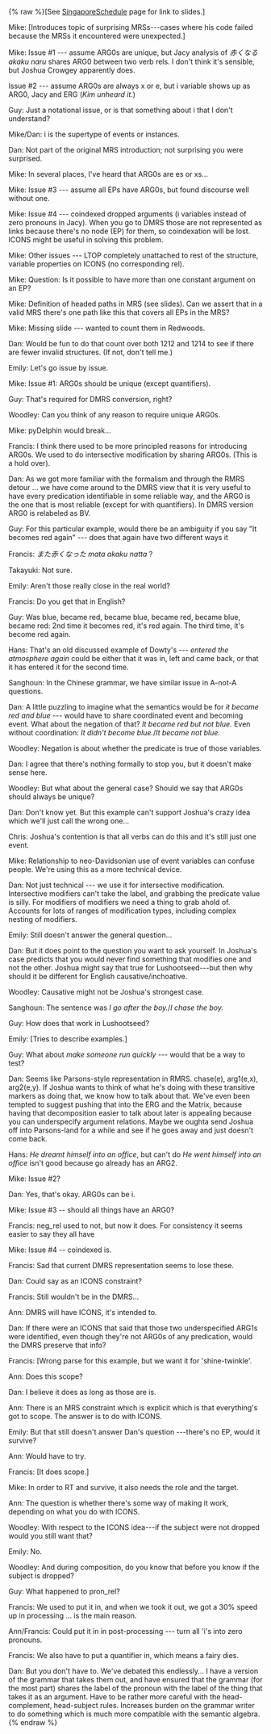 {% raw %}\[See [SingaporeSchedule](../SingaporeSchedule) page for link to slides.\]

Mike: \[Introduces topic of surprising MRSs---cases where his code
failed because the MRSs it encountered were unexpected.\]

Mike: Issue \#1 --- assume ARG0s are unique, but Jacy analysis of
*赤くなる akaku naru* shares ARG0 between two verb rels. I don't think
it's sensible, but Joshua Crowgey apparently does.

Issue \#2 --- assume ARG0s are always x or e, but i variable shows up as
ARG0, Jacy and ERG (*Kim unheard it.*)

Guy: Just a notational issue, or is that something about i that I don't
understand?

Mike/Dan: i is the supertype of events or instances.

Dan: Not part of the original MRS introduction; not surprising you were
surprised.

Mike: In several places, I've heard that ARG0s are es or xs...

Mike: Issue \#3 --- assume all EPs have ARG0s, but found discourse well
without one.

Mike: Issue \#4 --- coindexed dropped arguments (i variables instead of
zero pronouns in Jacy). When you go to DMRS those are not represented as
links because there's no node (EP) for them, so coindexation will be
lost. ICONS might be useful in solving this problem.

Mike: Other issues --- LTOP completely unattached to rest of the
structure, variable properties on ICONS (no corresponding rel).

Mike: Question: Is it possible to have more than one constant argument
on an EP?

Mike: Definition of headed paths in MRS (see slides). Can we assert that
in a valid MRS there's one path like this that covers all EPs in the
MRS?

Mike: Missing slide --- wanted to count them in Redwoods.

Dan: Would be fun to do that count over both 1212 and 1214 to see if
there are fewer invalid structures. (If not, don't tell me.)

Emily: Let's go issue by issue.

Mike: Issue \#1: ARG0s should be unique (except quantifiers).

Guy: That's required for DMRS conversion, right?

Woodley: Can you think of any reason to require unique ARG0s.

Mike: pyDelphin would break...

Francis: I think there used to be more principled reasons for
introducing ARG0s. We used to do intersective modification by sharing
ARG0s. (This is a hold over).

Dan: As we got more familiar with the formalism and through the RMRS
detour ... we have come around to the DMRS view that it is very useful
to have every predication identifiable in some reliable way, and the
ARG0 is the one that is most reliable (except for with quantifiers). In
DMRS version ARG0 is relabeled as BV.

Guy: For this particular example, would there be an ambiguity if you say
"It becomes red again" --- does that again have two different ways it

Francis: *また赤くなった mata akaku natta* ?

Takayuki: Not sure.

Emily: Aren't those really close in the real world?

Francis: Do you get that in English?

Guy: Was blue, became red, became blue, became red, became blue, became
red: 2nd time it becomes red, it's red again. The third time, it's
become red again.

Hans: That's an old discussed example of Dowty's --- *entered the
atmosphere again* could be either that it was in, left and came back, or
that it has entered it for the second time.

Sanghoun: In the Chinese grammar, we have similar issue in A-not-A
questions.

Dan: A little puzzling to imagine what the semantics would be for *it
became red and blue* --- would have to share coordinated event and
becoming event. What about the negation of that? *It became red but not
blue.* Even without coordination: *It didn't become blue.*/*It became
not blue.*

Woodley: Negation is about whether the predicate is true of those
variables.

Dan: I agree that there's nothing formally to stop you, but it doesn't
make sense here.

Woodley: But what about the general case? Should we say that ARG0s
should always be unique?

Dan: Don't know yet. But this example can't support Joshua's crazy idea
which we'll just call the wrong one...

Chris: Joshua's contention is that all verbs can do this and it's still
just one event.

Mike: Relationship to neo-Davidsonian use of event variables can confuse
people. We're using this as a more technical device.

Dan: Not just technical --- we use it for intersective modification.
Intersective modifiers can't take the label, and grabbing the predicate
value is silly. For modifiers of modifiers we need a thing to grab ahold
of. Accounts for lots of ranges of modification types, including complex
nesting of modifiers.

Emily: Still doesn't answer the general question...

Dan: But it does point to the question you want to ask yourself. In
Joshua's case predicts that you would never find something that modifies
one and not the other. Joshua might say that true for Lushootseed---but
then why should it be different for English causative/inchoative.

Woodley: Causative might not be Joshua's strongest case.

Sanghoun: The sentence was *I go after the boy.*/*I chase the boy.*

Guy: How does that work in Lushootseed?

Emily: \[Tries to describe examples.\]

Guy: What about *make someone run quickly* --- would that be a way to
test?

Dan: Seems like Parsons-style representation in RMRS. chase(e),
arg1(e,x), arg2(e,y). If Joshua wants to think of what he's doing with
these transitive markers as doing that, we know how to talk about that.
We've even been tempted to suggest pushing that into the ERG and the
Matrix, because having that decomposition easier to talk about later is
appealing because you can underspecify argument relations. Maybe we
oughta send Joshua off into Parsons-land for a while and see if he goes
away and just doesn't come back.

Hans: *He dreamt himself into an office*, but can't do *He went himself
into an office* isn't good because go already has an ARG2.

Mike: Issue \#2?

Dan: Yes, that's okay. ARG0s can be i.

Mike: Issue \#3 -- should all things have an ARG0?

Francis: neg\_rel used to not, but now it does. For consistency it seems
easier to say they all have

Mike: Issue \#4 -- coindexed is.

Francis: Sad that current DMRS representation seems to lose these.

Dan: Could say as an ICONS constraint?

Francis: Still wouldn't be in the DMRS...

Ann: DMRS will have ICONS, it's intended to.

Dan: If there were an ICONS that said that those two underspecified
ARG1s were identified, even though they're not ARG0s of any predication,
would the DMRS preserve that info?

Francis: \[Wrong parse for this example, but we want it for
'shine-twinkle'.

Ann: Does this scope?

Dan: I believe it does as long as those are is.

Ann: There is an MRS constraint which is explicit which is that
everything's got to scope. The answer is to do with ICONS.

Emily: But that still doesn't answer Dan's question ---there's no EP,
would it survive?

Ann: Would have to try.

Francis: \[It does scope.\]

Mike: In order to RT and survive, it also needs the role and the target.

Ann: The question is whether there's some way of making it work,
depending on what you do with ICONS.

Woodley: With respect to the ICONS idea---if the subject were not
dropped would you still want that?

Emily: No.

Woodley: And during composition, do you know that before you know if the
subject is dropped?

Guy: What happened to pron\_rel?

Francis: We used to put it in, and when we took it out, we got a 30%
speed up in processing ... is the main reason.

Ann/Francis: Could put it in in post-processing --- turn all 'i's into
zero pronouns.

Francis: We also have to put a quantifier in, which means a fairy dies.

Dan: But you don't have to. We've debated this endlessly... I have a
version of the grammar that takes them out, and have ensured that the
grammar (for the most part) shares the label of the pronoun with the
label of the thing that takes it as an argument. Have to be rather more
careful with the head-complement, head-subject rules. Increases burden
on the grammar writer to do something which is much more compatible with
the semantic algebra.
<update date omitted for speed>{% endraw %}